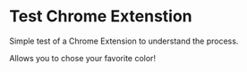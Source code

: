# Test Chrome Extenstion

Simple test of a Chrome Extension to understand the process.

Allows you to chose your favorite color!
